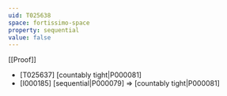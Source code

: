 ```yaml
---
uid: T025638
space: fortissimo-space
property: sequential
value: false
---
```

[[Proof]]

* [T025637] [countably tight|P000081]
* [I000185] [sequential|P000079] => [countably tight|P000081]

